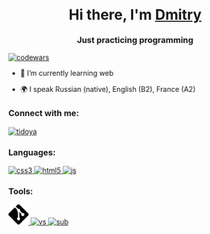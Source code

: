 <h1 align="center">Hi there, I'm <a href="https://github.com/tidoya" target="_blank">Dmitry</a> </h1>
<h3 align="center">Just practicing programming</h3>

[![codewars](https://www.codewars.com/users/tidoya/badges/small)](https://www.codewars.com/users/tidoya)  


- 🌱 I’m currently learning web

- 🌍 I speak Russian (native), English (B2), France (A2)

### Connect with me:
<p align="left">
<a href="https://t.me/add_liby" target="blank"><img align="center" src="https://www.google.com/url?sa=i&url=https%3A%2F%2Fwww.flaticon.com%2Fru%2Ffree-icon%2Ftelegram-logo_87413&psig=AOvVaw2P6EIr3AA2A3Mn0CJBcjid&ust=1674224384144000&source=images&cd=vfe&ved=0CBAQjRxqFwoTCNDY1__p0_wCFQAAAAAdAAAAABAE" alt="tidoya" height="40" width="40" /></a>
</p>

### Languages:
<p align="left"> 
<a href="https://www.w3schools.com/css/" target="_blank" rel="noreferrer"> <img src="https://www.google.com/url?sa=i&url=https%3A%2F%2Ffontawesomeicons.com%2Fsvg%2Ficons%2Flogo-css3&psig=AOvVaw1g7gSWY_23AtKuALm3E7Tx&ust=1674224458812000&source=images&cd=vfe&ved=0CBAQjRxqFwoTCOjnjaPq0_wCFQAAAAAdAAAAABAE" alt="css3" width="40" height="40"/> </a> 
<a href="https://www.w3.org/html/" target="_blank" rel="noreferrer"> <img src="https://www.google.com/url?sa=i&url=https%3A%2F%2Fwww.svgrepo.com%2Fsvg%2F63893%2Fhtml5&psig=AOvVaw1vJO_i-aA14EmhAI9Bj5_e&ust=1674224508850000&source=images&cd=vfe&ved=0CBAQjRxqFwoTCIjNgrvq0_wCFQAAAAAdAAAAABAJ" alt="html5" width="40" height="40"/> </a> 
<a href="https://learn.javascript.ru/" target="_blank" rel="noreferrer"> <img src="https://www.google.com/url?sa=i&url=https%3A%2F%2Fwww.iconfinder.com%2Ficons%2F282802%2Fjavascript_js_icon&psig=AOvVaw2rfnnx-TxMKpQUdXJPoWYL&ust=1674224556258000&source=images&cd=vfe&ved=0CBAQjRxqFwoTCKCA1NHq0_wCFQAAAAAdAAAAABAJ" alt="js" width="40" height="40"/> </a> 
</p>

### Tools:
<p align="left"> 
<a href="https://git-scm.com/" target="_blank" rel="noreferrer"> <img src="https://github.com/tidoya/tidoya/blob/main/Git-Icon-Black.png" alt="git" width="40" height="40"/> </a> 
<a href="https://code.visualstudio.com/" target="_blank" rel="noreferrer"> <img src="https://www.google.com/url?sa=i&url=https%3A%2F%2Fwww.svgrepo.com%2Fsvg%2F342347%2Fvisual-studio-code&psig=AOvVaw137_JZFPxcOchA-7xDXpFN&ust=1674224671513000&source=images&cd=vfe&ved=0CBAQjRxqFwoTCNCWyYjr0_wCFQAAAAAdAAAAABAE" alt="vs" width="40" height="40"/> </a> 
<a href="https://www.sublimetext.com/3" target="_blank" rel="noreferrer"> <img src="https://www.google.com/url?sa=i&url=https%3A%2F%2Ficonscout.com%2Ficons%2Fsublime-text&psig=AOvVaw0py2fOEbJvJ5ANRndjYmM_&ust=1674224728912000&source=images&cd=vfe&ved=0CBAQjRxqFwoTCMD9jKTr0_wCFQAAAAAdAAAAABAE" alt="sub" width="40" height="40"/> </a> 
</p>
